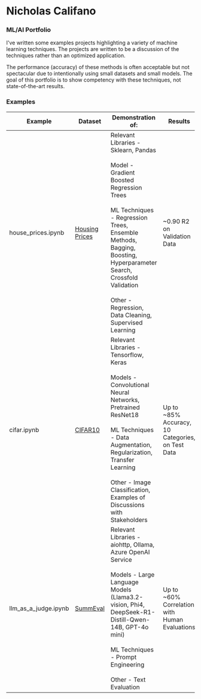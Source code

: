 # Nicholas Califano
### ML/AI Portfolio

I've written some examples projects highlighting a variety of machine learning techniques. The projects are written to be a discussion of the techniques rather than an optimized application. 

The performance (accuracy) of these methods is often acceptable but not spectacular due to intentionally using small datasets and small models. The goal of this portfolio is to show competency with these techniques, not state-of-the-art results. 

### Examples
| Example          | Dataset                                     | Demonstration of:                                   | Results                        | Potential Future Work               |
|------------------|---------------------------------------------|-----------------------------------------------------|--------------------------------|--------------------------------|
| house_prices.ipynb | [Housing Prices](https://www.kaggle.com/competitions/house-prices-advanced-regression-techniques/overview) | Relevant Libraries - Sklearn, Pandas <br /><br /> Model - Gradient Boosted Regression Trees <br /><br /> ML Techniques - Regression Trees, Ensemble Methods, Bagging, Boosting, Hyperparameter Search, Crossfold Validation <br /><br /> Other - Regression, Data Cleaning, Supervised Learning | ~0.90 R2 on Validation Data | - Feature Engineering <br /> - Better Data Cleaning | 
| cifar.ipynb        | [CIFAR10](https://www.cs.toronto.edu/~kriz/cifar.html) | Relevant Libraries - Tensorflow, Keras <br /><br /> Models - Convolutional Neural Networks, Pretrained ResNet18 <br /><br /> ML Techniques - Data Augmentation, Regularization, Transfer Learning <br /><br />  Other - Image Classification, Examples of Discussions with Stakeholders | Up to ~85% Accuracy, 10 Categories, on Test Data | - Pretrain Custom Model on a Similar Dataset (CIFAR100 minus CIFAR10 classes) <br /> - Experiment with more Data Augmentation <br /> - Experiment with better Learning Rate Scheduling  |
| llm_as_a_judge.ipynb        | [SummEval](https://github.com/nlpyang/geval/blob/main/data/summeval.json) | Relevant Libraries - aiohttp, Ollama, Azure OpenAI Service <br /><br /> Models - Large Language Models (Llama3.2-vision, Phi4, DeepSeek-R1-Distill-Qwen-14B, GPT-4o mini) <br /><br /> ML Techniques - Prompt Engineering <br /><br />  Other - Text Evaluation | Up to ~60% Correlation with Human Evaluations | - More Performative LLMs (GPT-4o, o1-mini, o1) <br /> - Advanced Prompt Engineering (CoT, Few-Shot, etc) |